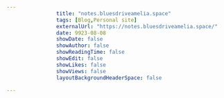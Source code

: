 ---
                title: "notes.bluesdriveamelia.space"
                tags: [Blog,Personal site]
                externalUrl: "https://notes.bluesdriveamelia.space/"
                date: 9923-08-08
                showDate: false
                showAuthor: false
                showReadingTime: false
                showEdit: false
                showLikes: false
                showViews: false
                layoutBackgroundHeaderSpace: false
                ---
